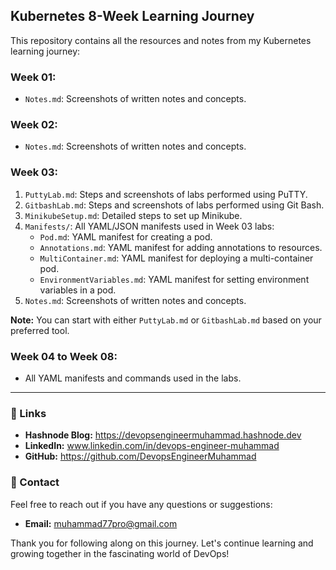 ## Kubernetes 8-Week Learning Journey

This repository contains all the resources and notes from my Kubernetes learning journey:

### Week 01:
- `Notes.md`: Screenshots of written notes and concepts.

### Week 02:
- `Notes.md`: Screenshots of written notes and concepts.

### Week 03:
1. `PuttyLab.md`: Steps and screenshots of labs performed using PuTTY.
2. `GitbashLab.md`: Steps and screenshots of labs performed using Git Bash.
3. `MinikubeSetup.md`: Detailed steps to set up Minikube.
4. `Manifests/`: All YAML/JSON manifests used in Week 03 labs:
   - `Pod.md`: YAML manifest for creating a pod.
   - `Annotations.md`: YAML manifest for adding annotations to resources.
   - `MultiContainer.md`: YAML manifest for deploying a multi-container pod.
   - `EnvironmentVariables.md`: YAML manifest for setting environment variables in a pod.
5. `Notes.md`: Screenshots of written notes and concepts.

**Note:** You can start with either `PuttyLab.md` or `GitbashLab.md` based on your preferred tool.


### Week 04 to Week 08:
- All YAML manifests and commands used in the labs.

---

### 🔗 Links
- **Hashnode Blog:** https://devopsengineermuhammad.hashnode.dev
- **LinkedIn:** www.linkedin.com/in/devops-engineer-muhammad
- **GitHub:** https://github.com/DevopsEngineerMuhammad

### 📧 Contact
Feel free to reach out if you have any questions or suggestions:

- **Email:** muhammad77pro@gmail.com

Thank you for following along on this journey. Let's continue learning and growing together in the fascinating world of DevOps!
